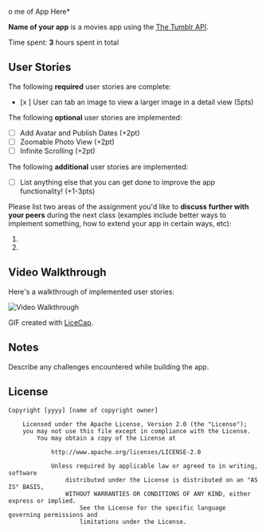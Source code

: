 o
me of App Here*

**Name of your app** is a movies app using the [The Tumblr API](https://www.tumblr.com/docs/en/api/v2#posts).

Time spent: **3** hours spent in total

## User Stories

The following **required** user stories are complete:

- [x ] User can tab an image to view a larger image in a detail view (5pts)

The following **optional** user stories are implemented:

- [ ] Add Avatar and Publish Dates (+2pt)
- [ ] Zoomable Photo View (+2pt)
- [ ] Infinite Scrolling (+2pt)

The following **additional** user stories are implemented:

- [ ] List anything else that you can get done to improve the app functionality! (+1-3pts)

Please list two areas of the assignment you'd like to **discuss further with your peers** during the next class (examples include better ways to implement something, how to extend your app in certain ways, etc):

1.
2.

## Video Walkthrough

Here's a walkthrough of implemented user stories:

<img src='https://imgur.com/bXii4xy.gif' title='Video Walkthrough' width='' alt='Video Walkthrough' />

GIF created with [LiceCap](http://www.cockos.com/licecap/).

## Notes

Describe any challenges encountered while building the app.

## License

    Copyright [yyyy] [name of copyright owner]

        Licensed under the Apache License, Version 2.0 (the "License");
	    you may not use this file except in compliance with the License.
	        You may obtain a copy of the License at

		        http://www.apache.org/licenses/LICENSE-2.0

			    Unless required by applicable law or agreed to in writing, software
			        distributed under the License is distributed on an "AS IS" BASIS,
				    WITHOUT WARRANTIES OR CONDITIONS OF ANY KIND, either express or implied.
				        See the License for the specific language governing permissions and
					    limitations under the License.
